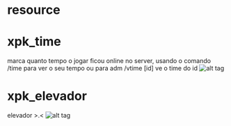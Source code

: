 # resource

# xpk_time
marca quanto tempo o jogar ficou online no server, usando o comando /time para ver o seu tempo ou para adm /vtime [id] ve o time do id
![alt tag](https://imgur.com/Y6aQOsp)
# xpk_elevador
elevador >.<
![alt tag](https://imgur.com/YD1P6Ng)

